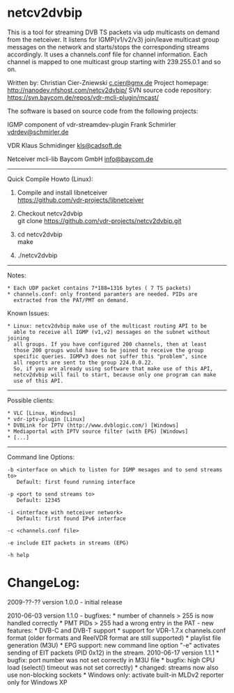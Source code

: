 netcv2dvbip
===========

This is a tool for streaming DVB TS packets via udp multicasts on demand from the netceiver.
It listens for IGMP(v1/v2/v3) join/leave multicast group messages on the network and starts/stops
the corresponding streams accordingly. It uses a channels.conf file for channel information.
Each channel is mapped to one multicast group starting with 239.255.0.1 and so on.

Written by:
Christian Cier-Zniewski <c.cier@gmx.de>
Project homepage: http://nanodev.nfshost.com/netcv2dvbip/
SVN source code repository: https://svn.baycom.de/repos/vdr-mcli-plugin/mcast/

The software is based on source code from the following projects:

IGMP component of vdr-streamdev-plugin
Frank Schmirler <vdrdev@schmirler.de>

VDR
Klaus Schmidinger <kls@cadsoft.de>

Netceiver mcli-lib
Baycom GmbH <info@baycom.de>

-----------------------------------------------------------

Quick Compile Howto (Linux):

1) Compile and install libnetceiver  
   https://github.com/vdr-projects/libnetceiver

2) Checkout netcv2dvbip  
   git clone https://github.com/vdr-projects/netcv2dvbip.git

3) cd netcv2dvbip  
   make

5) ./netcv2dvbip

------------------------------------------------------------

Notes:

	* Each UDP packet contains 7*188=1316 bytes ( 7 TS packets)
	* channels.conf: only frontend paramters are needed. PIDs are
	  extracted from the PAT/PMT on demand.
<!--
	* Windows: MS Loopback Adapter Driver has to be installed if you only
	  want to stream local multicasts.
	  Configure a static unused IP for this adapter and add a route for
	  239.255.0.0/16 to this ip
	  eg.: route add 239.255.0.0 mask 255.255.0.0 10.11.12.13
	  where 10.11.12.13 is the static IP address of the loopback
	  adapter.
	  Linux: specify the option "-b lo" and make sure that the
	  multicast flag is set on the lo device.
	  If not, type: ifconfig lo multicast
	* Windows: netcv2dvb for Windows is compiled using Visual C++ 2008 Express Edition
	  Therefore it needs the Microsoft Visual C++ 2008 Runtime Redistributable to be installed.
-->

Known Issues:

	* Linux: netcv2dvbip make use of the multicast routing API to be
	  able to receive all IGMP (v1,v2) messages on the subnet without joining
	  all groups. If you have configured 200 channels, then at least
	  those 200 groups would have to be joined to receive the group
	  specific queries. IGMPv3 does not suffer this "problem", since
	  all reports are sent to the group 224.0.0.22.
	  So, if you are already using software that make use of this API,
	  netcv2dvbip will fail to start, because only one program can make
	  use of this API.
<!--
	* Windows XP does not support MLDv2 messages, so the built-in MLD-Reporter of
	  libmcli is used in the Windows version of netcv2dvbip.
	  Windows Vista and Windows 7 already support MLDv2.
	* IMPORTANT note for VLAN users: Windows does not support VLANs as Linux does.
	  So, if you already using a VLAN-enabled network for the Netceiver and Reel-Netclients
	  then you must use a LAN card which offers VLAN support in the drivers.
	  Eg.: most Intel-adapters support this ( I am using a EXPI9301CT)
-->

------------------------------------------------------------

Possible clients:

	* VLC [Linux, Windows]
	* vdr-iptv-plugin [Linux]
	* DVBLink for IPTV (http://www.dvblogic.com/) [Windows]
	* Mediaportal with IPTV source filter (with EPG) [Windows]
	* [...]

------------------------------------------------------------

Command line Options:

	-b <interface on which to listen for IGMP mesages and to send streams to>
	   Default: first found running interface

	-p <port to send streams to>
	   Default: 12345

	-i <interface with netceiver network>
	   Default: first found IPv6 interface

	-c <channels.conf file>

	-e include EIT packets in streams (EPG)

	-h help


ChangeLog:
==========
2009-??-?? version 1.0.0
           - initial release

2010-06-03 version 1.1.0
           - bugfixes:     * number of channels > 255 is now handled correctly
                           * PMT PIDs > 255 had a wrong entry in the PAT
           - new features: * DVB-C and DVB-T support
                           * support for VDR-1.7.x channels.conf format
                             (older formats and ReelVDR format are still supported)
                           * playlist file generation (M3U)
                           * EPG support: new command line option "-e" activates
                             sending of EIT packets (PID 0x12) in the stream.
2010-06-17 version 1.1.1   * bugfix: port number was not set correctly in M3U file
                           * bugfix: high CPU load (select() timeout was not
                                     set correctly)
                           * changed: streams now also use non-blocking sockets
                           * Windows only: activate built-in MLDv2 reporter only for
                                           Windows XP
